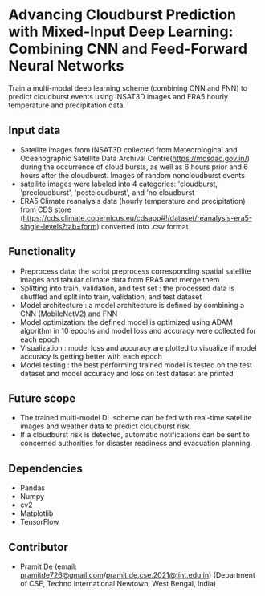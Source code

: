 # Advancing Cloudburst Prediction with Mixed-Input Deep Learning: Combining CNN and Feed-Forward Neural Networks
Train a multi-modal deep learning scheme (combining CNN and FNN) to predict cloudburst events using INSAT3D images and ERA5 hourly temperature and precipitation data. 

## Input data
- Satellite images from INSAT3D collected from Meteorological and Oceanographic Satellite Data Archival Centre(https://mosdac.gov.in/) during the occurrence of cloud bursts, as well as 6 hours prior and 6 hours after the cloudburst. Images of random noncloudburst events  
- satellite images were labeled into 4 categories: 'cloudburst,' 'precloudburst', 'postcloudburst', and 'no cloudburst  
- ERA5 Climate reanalysis data (hourly temperature and precipitation) from CDS store (https://cds.climate.copernicus.eu/cdsapp#!/dataset/reanalysis-era5-single-levels?tab=form) converted into .csv format  

## Functionality
- Preprocess data: the script preprocess corresponding spatial satellite images and tabular climate data from ERA5 and merge them  
- Splitting into train, validation, and test set : the processed data is shuffled and split into train, validation, and test dataset  
- Model architecture :  a model architecture is defined by combining a CNN (MobileNetV2) and FNN  
- Model optimization: the defined model is optimized using ADAM algorithm in 10 epochs and model loss and accuracy were collected for each epoch  
- Visualization : model loss and accuracy are plotted to visualize if model accuracy is getting better with each epoch  
- Model testing : the best performing trained model is tested on the test dataset and model accuracy and loss on test dataset are printed  

## Future scope
- The trained multi-model DL scheme can be fed with real-time satellite images and weather data to predict cloudburst risk.
- If a cloudburst risk is detected, automatic notifications can be sent to concerned authorities for disaster readiness and evacuation planning.  

## Dependencies
- Pandas  
- Numpy  
- cv2  
- Matplotlib  
- TensorFlow 

## Contributor
- Pramit De (email: pramitde726@gmail.com/pramit.de.cse.2021@tint.edu.in) (Department of CSE, Techno International Newtown, West Bengal, India)   
   


